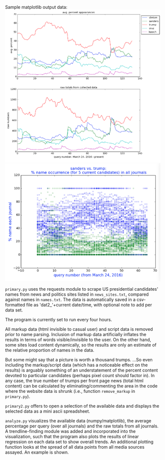 Sample matplotlib output data:
![primary sample 1](https://github.com/markedwinharvey/primary/blob/master/media/p_update1.png)
![primary sample 2](https://github.com/markedwinharvey/primary/blob/master/media/journal_timelines.png)

`primary.py` uses the requests module to scrape US presidential candidates' names from 
news and politics sites listed in `news_sites.txt`, compared against names in `names.txt`. The 
data is automatically saved in a csv-formatted file as 'dat2_'+current date/time, with optional note
to add per data set. 

The program is currently set to run every four hours. 

All markup data (html invisible to casual user) and script data is removed prior to name parsing. Inclusion of 
markup data artificially inflates the results in terms of words visible/invisible to the user. 
On the other hand, some sites load content dynamically, so the results are only an estimate of the relative
proportion of names in the data. 

But some might say that a picture is worth a thousand trumps. ...So even including the markup/script data 
(which has a noticeable effect on the results)
is arguably something
of an understatement of the percent content devoted to particular candidates
(perhaps pixel count should factor in). 
In any case, the true number of trumps per front page news (total html content) can be calculated
by eliminating/commenting the area in the code where the website data is shrunk (i.e., function `remove_markup` in 
`primary.py`).

`primary2.py` offers to open a selection of the available data and displays the selected data as a 
mini ascii spreadsheet. 

`analyze.py` visualizes the available data (numpy/matplotlib), the average percentage per query (over all journals) and the 
raw totals from all journals. 
A trendline-finding module was added and incorporated into the visualization, such that the program 
also plots the results of linear regression on each data set to show overall trends. 
An additional plotting function looks at the spread of all data points from all media sources assayed. An example is shown. 
